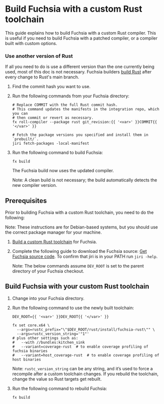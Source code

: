# Build Fuchsia with a custom Rust toolchain

This guide explains how to build Fuchsia with a custom Rust compiler. This is
useful if you need to build Fuchsia with a patched compiler, or a compiler built
with custom options.

### Use another version of Rust

If all you need to do is use a different version than the one currently being
used, most of this doc is not necessary. Fuchsia builders [build Rust] after
every change to Rust's main branch.

1. Find the commit hash you want to use.
2. Run the following commands from your Fuchsia directory:

   ```posix-terminal
   # Replace COMMIT with the full Rust commit hash.
   # This command updates the manifests in the integration repo, which you can
   # then commit or revert as necessary.
   fx roll-compiler --package rust git_revision:{{ '<var>' }}COMMIT{{ '</var>' }}

   # Fetch the package versions you specified and install them in `prebuilt/`.
   jiri fetch-packages -local-manifest
   ```

3. Run the following command to build Fuchsia:

   ```posix-terminal
   fx build
   ```

   The Fuchsia build now uses the updated compiler.

   Note: A clean build is not necessary; the build automatically detects
   the new compiler version.

[build Rust]: https://ci.chromium.org/p/fuchsia/g/rust/console

## Prerequisites

Prior to building Fuchsia with a custom Rust toolchain, you need to do the following:

Note: These instructions are for Debian-based systems, but you should use the
correct package manager for your machine.

1. [Build a custom Rust toolchain](development/build/rust_toolchain.md)
   for Fuchsia.

1. Complete the following guide to download the Fuchsia source:
   [Get Fuchsia source code](get-started/get_fuchsia_source.md).
   To confirm that jiri is in your PATH run <code>jiri -help</code>.

   Note: The below commands assume `DEV_ROOT` is set to the parent directory of
   your Fuchsia checkout.

## Build Fuchsia with your custom Rust toolchain

1. Change into your Fuchsia directory.

1. Run the following command to use the newly built toolchain:

   ```posix-terminal
   DEV_ROOT={{ '<var>' }}DEV_ROOT{{ '</var>' }}

   fx set core.x64 \
     --args=rustc_prefix="\"$DEV_ROOT/rust/install/fuchsia-rust\"" \
     --args=rustc_version_string='"1"'
   # plus other settings such as:
   #   --with //bundles:kitchen_sink
   #   --variant=coverage-rust  # to enable coverage profiling of fuchsia binaries
   #   --variant=host_coverage-rust  # to enable coverage profiling of host binaries
   ```

   Note: `rustc_version_string` can be any string, and it’s used to force a
   recompile after a custom toolchain changes. If you rebuild the toolchain,
   change the value so Rust targets get rebuilt.

1. Run the following command to rebuild Fuchsia:

   ```posix-terminal
   fx build
   ```
